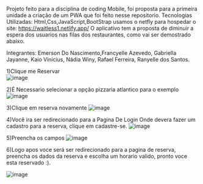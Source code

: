 Projeto feito para a disciplina de coding Mobile, foi proposta para a primeira unidade a criação de um PWA que foi feito nesse repositorio.
Tecnologias Utilizadas: Html,Css,JavaScript,BootStrap usamos o netfly para hospedar o site: https://waitless1.netlify.app/
O aplicativo tem a proposta de diminuir a espera dos usuarios nas filas dos restaurantes, como vai ser demostrado abaixo.

Integrantes: Emerson Do Nascimento,Francyelle Azevedo, Gabriella Jayanne, Kaio Vinícius, Nádia Winy, Rafael Ferreira, Ranyelle dos Santos. 

1)Clique me Reservar <br>
![image](https://user-images.githubusercontent.com/61097794/231459364-33ea1d50-3dc1-434c-8838-7c77e55c7acf.png)

2)É Necessario selecionar a opção pizzaria atlantico para o exemplo 
![image](https://user-images.githubusercontent.com/61097794/231461251-5a652fd5-af1e-4420-9e1b-44c30663f1f0.png)

3)Clique em reserva novamente
![image](https://user-images.githubusercontent.com/61097794/231461644-6ead7504-6e52-416c-9209-c957f9140b4b.png)

4)Você ira ser redirecionado para a Pagina De Login Onde devera fazer um cadastro para a reserva, clique em cadastre-se.
![image](https://user-images.githubusercontent.com/61097794/231462438-b963e52e-5600-43f8-9078-c04f4945da8e.png)

5)Preencha os campos
![image](https://user-images.githubusercontent.com/61097794/231462871-209af12a-d811-4e42-9b10-dc3fa495e9f9.png)

6)Logo apos voce será ser redirecionado para a pagina de reserva, preencha os dados da reserva e escolha um horario valido, pronto voce esta reservado :).

![image](https://user-images.githubusercontent.com/61097794/231463487-921a44d8-1e3f-44a4-87b3-b4b1a7fedfe4.png)




